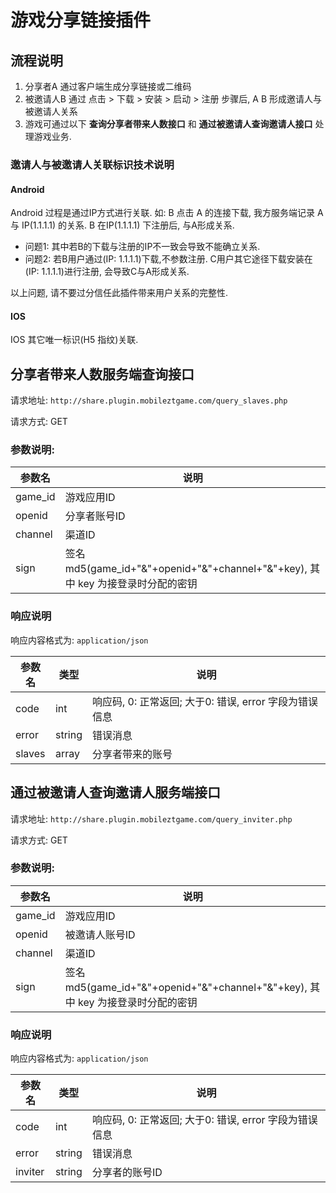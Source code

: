 游戏分享链接插件
==========================

## 流程说明

1. 分享者A 通过客户端生成分享链接或二维码
2. 被邀请人B 通过 点击 > 下载 > 安装 > 启动 > 注册 步骤后, A B 形成邀请人与被邀请人关系
3. 游戏可通过以下 **查询分享者带来人数接口** 和 **通过被邀请人查询邀请人接口** 处理游戏业务.

### 邀请人与被邀请人关联标识技术说明

#### Android
Android 过程是通过IP方式进行关联. 如:
B 点击 A 的连接下载, 我方服务端记录 A 与 IP(1.1.1.1) 的关系.
B 在IP(1.1.1.1) 下注册后, 与A形成关系.

* 问题1: 其中若B的下载与注册的IP不一致会导致不能确立关系.
* 问题2: 若B用户通过(IP: 1.1.1.1)下载,不参数注册. C用户其它途径下载安装在(IP: 1.1.1.1)进行注册, 会导致C与A形成关系.

以上问题, 请不要过分信任此插件带来用户关系的完整性. 

#### IOS

IOS 其它唯一标识(H5 指纹)关联.

## 分享者带来人数服务端查询接口

请求地址: `http://share.plugin.mobileztgame.com/query_slaves.php` 

请求方式: GET

### 参数说明:


| 参数名   | 说明          |
|---------|---------------|
| game_id | 游戏应用ID    |
| openid  | 分享者账号ID  |
| channel | 渠道ID        |
| sign    | 签名 md5(game_id+"&"+openid+"&"+channel+"&"+key), 其中 key 为接登录时分配的密钥 |


### 响应说明

响应内容格式为: `application/json`

| 参数名  | 类型   | 说明          |
|---------|--------|---------------|
| code    | int    | 响应码, 0: 正常返回; 大于0: 错误, error 字段为错误信息  |
| error   | string | 错误消息           |
| slaves  | array  | 分享者带来的账号 |

## 通过被邀请人查询邀请人服务端接口

请求地址: `http://share.plugin.mobileztgame.com/query_inviter.php` 

请求方式: GET

### 参数说明:


| 参数名   | 说明          |
|---------|---------------|
| game_id | 游戏应用ID    |
| openid  | 被邀请人账号ID  |
| channel | 渠道ID        |
| sign    | 签名 md5(game_id+"&"+openid+"&"+channel+"&"+key), 其中 key 为接登录时分配的密钥 |


### 响应说明

响应内容格式为: `application/json`

| 参数名   | 类型   | 说明            |
|---------|--------|---------------|
| code    | int    | 响应码, 0: 正常返回; 大于0: 错误, error 字段为错误信息  |
| error   | string | 错误消息       |
| inviter | string | 分享者的账号ID |
